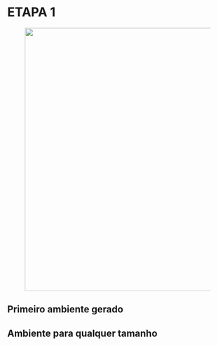 # **ETAPA 1**

<figure>
<center> 
<img src='https://drive.google.com/file/d/1RgBXg1moYc8ZWDfL60JvgfegeX93Q3se/view' width="600" />
</center>
</figure>

## **Primeiro ambiente gerado**

<p ALIGN=justify ></p>



## **Ambiente para qualquer tamanho**

<p ALIGN=justify ></p>

<p ALIGN=justify ></p>
